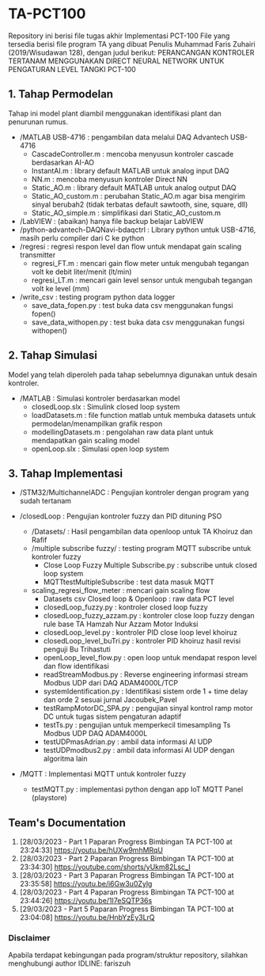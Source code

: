 # TA-PCT100
Repository ini berisi file tugas akhir Implementasi PCT-100
File yang tersedia berisi file program TA yang dibuat Penulis Muhammad Faris Zuhairi (2019/Wisudawan 128), 
dengan judul berikut:
PERANCANGAN KONTROLER TERTANAM MENGGUNAKAN DIRECT NEURAL NETWORK UNTUK PENGATURAN LEVEL TANGKI PCT-100

## 1. Tahap Permodelan
Tahap ini model plant diambil menggunakan identifikasi plant dan penurunan rumus. 
+ /MATLAB USB-4716 : pengambilan data melalui DAQ Advantech USB-4716
  - CascadeController.m : mencoba menyusun kontroler cascade berdasarkan AI-AO
  - InstantAI.m : library default MATLAB untuk analog input DAQ
  - NN.m : mencoba menyusun kontroler Direct NN
  - Static_AO.m : library default MATLAB untuk analog output DAQ
  - Static_AO_custom.m : perubahan Static_AO.m agar bisa mengirim sinyal berubah2 (tidak terbatas default sawtooth, sine, square, dll)
  - Static_AO_simple.m : simplifikasi dari Static_AO_custom.m
+ /LabVIEW : (abaikan) hanya file backup belajar LabVIEW
+ /python-advantech-DAQNavi-bdaqctrl : Library python untuk USB-4716, masih perlu compiler dari C ke python
+ /regresi : regresi respon level dan flow untuk mendapat gain scaling transmitter
  - regresi_FT.m : mencari gain flow meter untuk mengubah tegangan volt ke debit liter/menit (lt/min)
  - regresi_LT.m : mencari gain level sensor untuk mengubah tegangan volt ke level (mm)
+ /write_csv : testing program python data logger
  - save_data_fopen.py : test buka data csv menggunakan fungsi fopen()
  - save_data_withopen.py : test buka data csv menggunakan fungsi withopen()
## 2. Tahap Simulasi
Model yang telah diperoleh pada tahap sebelumnya digunakan untuk desain kontroler. 
+ /MATLAB : Simulasi kontroler berdasarkan model
  - closedLoop.slx : Simulink closed loop system
  - loadDatasets.m : file function matlab untuk membuka datasets untuk permodelan/menampilkan grafik respon
  - modellingDatasets.m : pengolahan raw data plant untuk mendapatkan gain scaling model
  - openLoop.slx : Simulasi open loop system

## 3. Tahap Implementasi

+ /STM32/MultichannelADC : Pengujian kontroler dengan program yang sudah tertanam
+ /closedLoop : Pengujian kontroler fuzzy dan PID dituning PSO
  - /Datasets/ : Hasil pengambilan data openloop untuk TA Khoiruz dan Rafif
  - /multiple subscribe fuzzy/ : testing program MQTT subscribe untuk kontroler fuzzy
      * Close Loop Fuzzy Multiple Subscribe.py : subscribe untuk closed loop system
      * MQTTtestMultipleSubscribe : test data masuk MQTT
  - scaling_regresi_flow_meter : mencari gain scaling flow
      * Datasets csv Closed loop & Openloop : raw data PCT level
      * closedLoop_fuzzy.py : kontroler closed loop fuzzy
      * closedLoop_fuzzy_azzam.py : kontroler close loop fuzzy dengan rule base TA Hamzah Nur Azzam Motor Induksi
      * closedLoop_level.py : kontroler PID close loop level khoiruz
      * closedLoop_level_buTri.py : kontroler PID khoiruz hasil revisi penguji Bu Trihastuti
      * openLoop_level_flow.py : open loop untuk mendapat respon level dan flow identifikasi
      * readStreamModbus.py : Reverse engineering informasi stream Modbus UDP dari DAQ ADAM4000L/TCP
      * systemIdentification.py : Identifikasi sistem orde 1 + time delay dan orde 2 sesuai jurnal Jacoubek_Pavel
      * testRampMotorDC_SPA.py : pengujian sinyal kontrol ramp motor DC untuk tugas sistem pengaturan adaptif
      * testTs.py : pengujian untuk memperkecil timesampling Ts Modbus UDP DAQ ADAM4000L
      * testUDPmasAdrian.py : ambil data informasi AI UDP
      * testUDPmodbus2.py : ambil data informasi AI UDP dengan algoritma lain
 
+ /MQTT : Implementasi MQTT untuk kontroler fuzzy
  - testMQTT.py : implementasi python dengan app IoT MQTT Panel (playstore)

## Team's Documentation
1. [28/03/2023 - Part 1 Paparan Progress Bimbingan TA PCT-100 at 23:24:33] https://youtu.be/hUXw9mhMRqU
2. [28/03/2023 - Part 2 Paparan Progress Bimbingan TA PCT-100 at 23:34:30] https://youtube.com/shorts/yUkm82Lsc_I
3. [28/03/2023 - Part 3 Paparan Progress Bimbingan TA PCT-100 at 23:35:58] https://youtu.be/i6Gw3u0Zylg
4. [28/03/2023 - Part 4 Paparan Progress Bimbingan TA PCT-100 at 23:44:26] https://youtu.be/1I7eSQTP36s
5. [29/03/2023 - Part 5 Paparan Progress Bimbingan TA PCT-100 at 23:04:08] https://youtu.be/HnbYzEy3LrQ

### Disclaimer
Apabila terdapat kebingungan pada program/struktur repository, silahkan menghubungi author IDLINE: fariszuh
